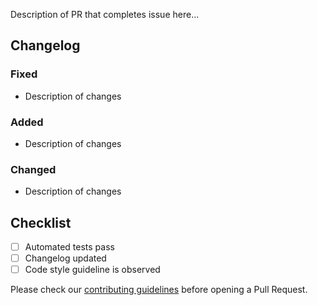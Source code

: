 Description of PR that completes issue here...

## Changelog

### Fixed

- Description of changes

### Added

- Description of changes

### Changed

- Description of changes

## Checklist

- [ ] Automated tests pass
- [ ] Changelog updated
- [ ] Code style guideline is observed

Please check our [contributing guidelines](CONTRIBUTING.md) before opening a Pull Request.
